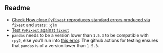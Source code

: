 ## Readme

- [Check How close `PyFixest` reproduces standard errors produced via `fixest` and `stats::glm`](https://github.com/s3alfisc/pyfixest/tree/master/tests/check-crv-diffs-fixest-pyfixest-glm.qmd)
- [Test `PyFixest` against `fixest`](https://github.com/s3alfisc/pyfixest/tree/master/tests/test_vs_fixest.py)
- `pandas` needs to be a version lower than `1.5.3` to be compatible with `rpy2`, else you'll run into [this error](https://stackoverflow.com/questions/76404811/attributeerror-dataframe-object-has-no-attribute-iteritems). The github actions for testing ensures that `pandas` is of a version lower than `1.5.3`.
